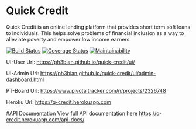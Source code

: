 # Quick Credit
Quick Credit is an online lending platform that provides short term soft loans to individuals. This helps solve problems of financial inclusion as a way to alleviate poverty and empower low income earners.

[![Build Status](https://travis-ci.com/Ph3bian/quick-credit.svg?branch=develop)](https://travis-ci.com/Ph3bian/quick-credit)
[![Coverage Status](https://coveralls.io/repos/github/Ph3bian/quick-credit/badge.svg?branch=develop)](https://coveralls.io/github/Ph3bian/quick-credit?branch=develop)
[![Maintainability](https://api.codeclimate.com/v1/badges/843b5c5f7fb0497de8d3/maintainability)](https://codeclimate.com/github/Ph3bian/quick-credit/maintainability)

UI-User Url: https://ph3bian.github.io/quick-credit/ui/


UI-Admin Url: https://ph3bian.github.io/quick-credit/ui/admin-dashboard.html


PT-Board Url: https://www.pivotaltracker.com/n/projects/2326748

Heroku Url: https://q-credit.herokuapp.com



#API Documentation
View full API documentation here
https://q-credit.herokuapp.com/api-docs/



